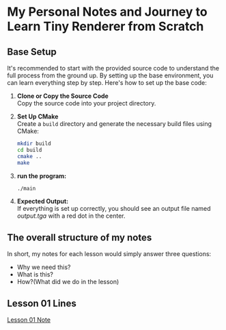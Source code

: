 # My Personal Notes and Journey to Learn Tiny Renderer from Scratch

## Base Setup

It's recommended to start with the provided source code to understand the full process from the ground up. By setting up the base environment, you can learn everything step by step. Here's how to set up the base code:

1. **Clone or Copy the Source Code**  
   Copy the source code into your project directory.

2. **Set Up CMake**  
   Create a `build` directory and generate the necessary build files using CMake:
   ```bash
   mkdir build
   cd build
   cmake ..
   make
   ```
3. **run the program:**  
   ```bash
   ./main
   ```
4. **Expected Output:**   
   If everything is set up correctly, you should see an output file named *output.tga* with a red dot in the center.

## The overall structure of my notes
In short, my notes for each lesson would simply answer three questions:
   - Why we need this?
   - What is this?
   - How?(What did we do in the lesson)

## Lesson 01 Lines
[Lesson 01 Note](./01line/Lesson1.md)
   
